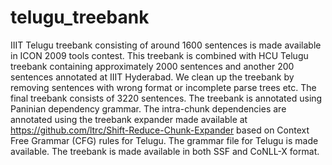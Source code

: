 # telugu_treebank

IIIT Telugu treebank consisting of around 1600 sentences is made available in ICON 2009 tools contest. This treebank is combined with HCU Telugu treebank containing approximately 2000 sentences and another 200 sentences annotated at IIIT Hyderabad. We clean up the treebank by removing sentences with wrong format or incomplete parse trees etc. The final treebank consists of 3220 sentences. The treebank is annotated using Paninian dependency grammar. 
The intra-chunk dependencies are annotated using the treebank expander made available at https://github.com/ltrc/Shift-Reduce-Chunk-Expander based on Context Free Grammar (CFG) rules for Telugu. The grammar file for Telugu is made available.
The treebank is made available in both SSF and CoNLL-X format.
